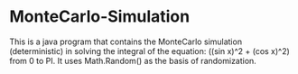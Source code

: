 # MonteCarlo-Simulation

This is a java program that contains the MonteCarlo simulation (deterministic) in solving the integral of the equation:
((sin x)^2 + (cos x)^2) from 0 to PI.
It uses Math.Random() as the basis of randomization. 
